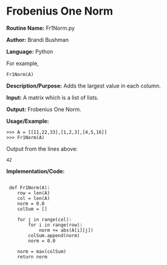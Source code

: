 # Frobenius One Norm

**Routine Name:**          Fr1Norm.py

**Author:** Brandi Bushman

**Language:** Python

For example,

    Fr1Norm(A)


**Description/Purpose:** Adds the largest value in each column. 

**Input:** A matrix which is a list of lists. 

**Output:** Frobenius One Norm.

**Usage/Example:**
~~~
>>> A = [[11,22,33],[1,2,3],[4,5,16]]
>>> Fr1Norm(A)
~~~      
Output from the lines above:
~~~
42
~~~

**Implementation/Code:**
 
~~~

 def Fr1Norm(A):
    row = len(A)
    col = len(A)
    norm = 0.0
    colSum = []

    for j in range(col):
        for i in range(row):
            norm += abs(A[i][j])
        colSum.append(norm)
        norm = 0.0
    
    norm = max(colSum)
    return norm               

~~~
